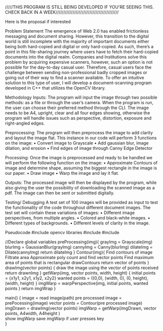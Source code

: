 /////THIS PROGRAM IS STILL BEING DEVELOPED IF YOU'RE SEEING THIS. CHECK BACK IN A WEEK/////////////////////////////////////////

Here is the proposal if interested

Problem Statement
The emergence of Web 2.0 has enabled frictionless messaging and document sharing. However, this transition to the digital world is still incomplete with the majority of important documents either being both hard-copied and digital or only hard-copied. As such, there’s a point in this file-sharing journey where users have to fetch their hard-copied documents into the digital realm. Companies and Institutions solve this problem by acquiring expensive scanners, however, such an option is not possible for the day-to-day casual user. Therefore, casual users face the challenge between sending non-professional badly cropped images or going out of their way to find a scanner available. To offer an intuitive solution to this type of user, I will develop a document-scanning program developed in C++ that utilizes the OpenCV library. 

Methodology
Inputs: The program will input the image through two possible methods: as a file or through the user’s camera. When the program is run, the user can choose their preferred method through the CLI. The image needs to be A4, upright, clear and all four edges showing, otherwise the program will handle issues such as perspective, distortion, exposure and right-angled edges. 

Preprocessing: The program will then preprocess the image to add clarity and layout the image flat. This instance in our code will perform 3 functions on the image: 
•	Convert image to Grayscale
•	Add gaussian blur, image dilation, and erosion 
•	Find edges of image through Canny Edge Detector

Processing: Once the image is preprocessed and ready to be handled we will perform the following function on the image:
•	Approximate Contours of image and determine shape, assuming the biggest rectangle in the image is our paper.
•	Draw image
•	Warp the image and lay it flat. 

Outputs: The processed image will then be displayed by the program, while also giving the user the possibility of downloading the scanned image as a pdf. The image can then be sent or submitted digitally. 

Testing/ Debugging
 A test set of 100 images will be provided as input to test the functionality of the code throughout different document images. The test set will contain these variations of images:
•	Different image perspectives, from multiple angles. 
•	Colored and black-white images.
•	Different types of backgrounds.
•	Different levels of clarity in the image.






Pseudocode
#include opencv libraries
#include <iostream>
#include <vector>

//Declare global variables 
preProcessing(img){
	grayImg = Grayscale(img)
	blurImg = GaussianBlur(grayImg)
	cannyImg = Canny(blurImg)
	dilateImg = Dilate(cannyImg)
	return dilateImg
}
Contour(img){
	Find contours of image 
	Filtrate area
	Approximate poly count and find vector points
	Find maximum area of points that is rectangular
	drawContours
	return vector of points
}
drawImg(vector points) {
	draw the image using the vector of points received
	return drawnImg
}
getWarp(img, vector points, width, height) {
	initial points = {x1y1, x2y1, x1y2, x2y2}
	wanted points = {(0,0), (width, 0), (0, height), (width, height) }
	imgWarp = warpPerspective(img, initial points, wanted points )
return imgWrap
}

main() {
	image = read image(path)
	pre processed image =  prePocessing(image)
	vector points = Contour(pre processed image)
	imgDrawn = drawImg(vector points)
imgWarp = getWarp(imgDrawn, vector points, A4width, A4height )	
	show imgWarp
	save imgWarp if user presses key	
}
